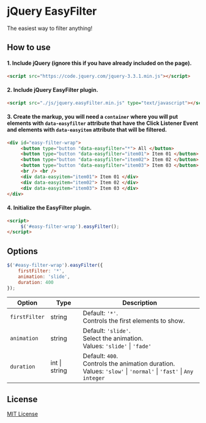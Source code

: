 # jQuery EasyFilter
The easiest way to filter anything!

## How to use

#### 1. Include jQuery (ignore this if you have already included on the page).
```html
<script src="https://code.jquery.com/jquery-3.3.1.min.js"></script>
```

#### 2. Include jQuery EasyFilter plugin.
```html
<script src="./js/jquery.easyFilter.min.js" type="text/javascript"></script>
```

#### 3. Create the markup, you will need a `container` where you will put elements with `data-easyfilter` attribute that have the Click Listener Event and elements with `data-easyitem` attribute that will be filtered.
```html
<div id="easy-filter-wrap">
     <button type="button "data-easyfilter="*"> All </button>
     <button type="button "data-easyfilter="item01"> Item 01 </button>
     <button type="button "data-easyfilter="item02"> Item 02 </button>
     <button type="button "data-easyfilter="item03"> Item 03 </button>
     <br /> <br />
     <div data-easyitem="item01"> Item 01 </div>
     <div data-easyitem="item02"> Item 02 </div>
     <div data-easyitem="item03"> Item 03 </div>
</div>
```

#### 4. Initialize the EasyFilter plugin.
```html
<script>
     $('#easy-filter-wrap').easyFilter();
</script>
```

## Options
```javascript
$('#easy-filter-wrap').easyFilter({
    firstFilter: '*',
    animation: 'slide',
    duration: 400
});
```

| Option | Type | Description |
| --- | --- | --- |
| `firstFilter` | string | Default: `'*'`. <br> Controls the first elements to show. |
| `animation` | string | Default: `'slide'`. <br> Select the animation. <br> Values: `'slide'` \| `'fade'` |
| `duration` | int \| string | Default: `400`. <br> Controls the animation duration. <br> Values: `'slow'` \| `'normal'` \| `'fast'` \| `Any integer` |

## License
[MIT License](https://github.com/RafaelSilva-RFS/jquery.easyfilter/blob/master/LICENSE)